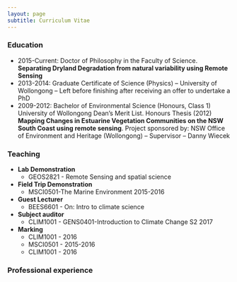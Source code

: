 ```yaml
---
layout: page
subtitle: Curriculum Vitae
---
```


### Education 
- 2015-Current: Doctor of Philosophy in the Faculty of Science. **Separating Dryland Degradation from natural variability using Remote Sensing**
- 2013-2014: Graduate Certificate of Science (Physics) – University of Wollongong – Left before finishing after receiving an offer to undertake a PhD
- 2009-2012: Bachelor of Environmental Science (Honours, Class 1) University of Wollongong Dean’s Merit List. Honours Thesis (2012) **Mapping Changes in Estuarine Vegetation Communities on the NSW South Coast using remote sensing**. Project sponsored by: NSW Office of Environment and Heritage (Wollongong) – Supervisor – Danny Wiecek

### Teaching
- **Lab Demonstration**
    - GEOS2821 - Remote Sensing and spatial science
- **Field Trip Demonstration**
    - MSCI0501-The Marine Environment 2015-2016
- **Guest Lecturer**
    - BEES6601 - On: Intro to climate science
- **Subject auditor**
    - CLIM1001 - GENS0401-Introduction to Climate Change S2 2017
- **Marking**
    - CLIM1001 - 2016
    - MSCI0501 - 2015-2016
    - CLIM1001 - 2016

### Professional experience   